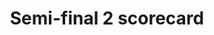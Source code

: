 ---
title: "Semi-final 2 scorecard"
label: "Semi-final 2"
event: 2021-05-20
layout: scorecard
redirect_from: /semi-final-two
---